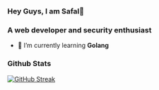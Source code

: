 ### Hey Guys, I am Safal👋

### A web developer and security enthusiast

- 🌱 I’m currently learning **Golang**

### Github Stats

[![GitHub Streak](https://streak-stats.demolab.com?user=safalnpane&theme=onedark)](https://git.io/streak-stats)
